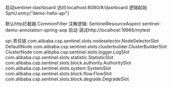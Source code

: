 启动sentinel-dashboard   访问:localhost:8080/#/dashboard
逻辑起始 SphU.entry("demo-hello-api") 

默认http拦截器 CommonFilter
注解逻辑: SentinelResourceAspect
sentinel-demo-annotation-spring-aop 启动 调试http://localhost:19966/mytest

spi 责任链
com.alibaba.csp.sentinel.slots.nodeselector.NodeSelectorSlot         DefaultNode
com.alibaba.csp.sentinel.slots.clusterbuilder.ClusterBuilderSlot     ClusterNode
com.alibaba.csp.sentinel.slots.logger.LogSlot
com.alibaba.csp.sentinel.slots.statistic.StatisticSlot
com.alibaba.csp.sentinel.slots.block.authority.AuthoritySlot
com.alibaba.csp.sentinel.slots.system.SystemSlot
com.alibaba.csp.sentinel.slots.block.flow.FlowSlot
com.alibaba.csp.sentinel.slots.block.degrade.DegradeSlot